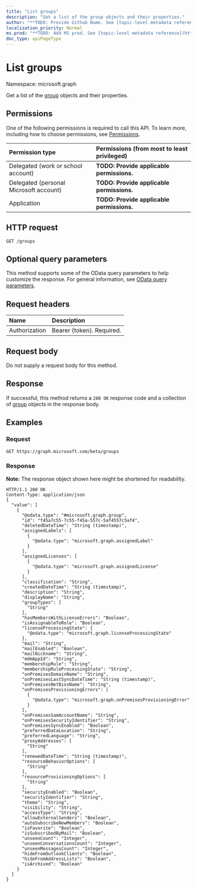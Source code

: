 ```yaml
---
title: "List groups"
description: "Get a list of the group objects and their properties."
author: "**TODO: Provide Github Name. See [topic-level metadata reference](https://msgo.azurewebsites.net/add/document/guidelines/metadata.html#topic-level-metadata)**"
localization_priority: Normal
ms.prod: "**TODO: Add MS prod. See [topic-level metadata reference](https://msgo.azurewebsites.net/add/document/guidelines/metadata.html#topic-level-metadata)**"
doc_type: apiPageType
---
```


# List groups

Namespace: microsoft.graph

Get a list of the [group](../resources/group.md) objects and their properties.

## Permissions
One of the following permissions is required to call this API. To learn more, including how to choose permissions, see [Permissions](/concepts/permissions-reference.md).

|Permission type|Permissions (from most to least privileged)|
|:---|:---|
|Delegated (work or school account)|**TODO: Provide applicable permissions.**|
|Delegated (personal Microsoft account)|**TODO: Provide applicable permissions.**|
|Application|**TODO: Provide applicable permissions.**|

## HTTP request
<!-- {
  "blockType": "ignored"
}
-->
``` http
GET /groups
```

## Optional query parameters
This method supports some of the OData query parameters to help customize the response. For general information, see [OData query parameters](/graph/query-parameters).

## Request headers
|Name|Description|
|:---|:---|
|Authorization|Bearer {token}. Required.|

## Request body
Do not supply a request body for this method.

## Response
If successful, this method returns a `200 OK` response code and a collection of [group](../resources/group.md) objects in the response body.

## Examples

### Request
<!-- {
  "blockType": "request",
  "name": "get_group"
}
-->
``` http
GET https://graph.microsoft.com/beta/groups
```

### Response
**Note:** The response object shown here might be shortened for readability.
<!-- {
  "blockType": "response",
  "truncated": true,
  "@odata.type": "collection(microsoft.graph.group)"
}
-->
``` http
HTTP/1.1 200 OK
Content-Type: application/json
{
  "value": [
    {
      "@odata.type": "#microsoft.graph.group",
      "id": "f45a7c55-7c55-f45a-557c-5af4557c5af4",
      "deletedDateTime": "String (timestamp)",
      "assignedLabels": [
        {
          "@odata.type": "microsoft.graph.assignedLabel"
        }
      ],
      "assignedLicenses": [
        {
          "@odata.type": "microsoft.graph.assignedLicense"
        }
      ],
      "classification": "String",
      "createdDateTime": "String (timestamp)",
      "description": "String",
      "displayName": "String",
      "groupTypes": [
        "String"
      ],
      "hasMembersWithLicenseErrors": "Boolean",
      "isAssignableToRole": "Boolean",
      "licenseProcessingState": {
        "@odata.type": "microsoft.graph.licenseProcessingState"
      },
      "mail": "String",
      "mailEnabled": "Boolean",
      "mailNickname": "String",
      "mdmAppId": "String",
      "membershipRule": "String",
      "membershipRuleProcessingState": "String",
      "onPremisesDomainName": "String",
      "onPremisesLastSyncDateTime": "String (timestamp)",
      "onPremisesNetBiosName": "String",
      "onPremisesProvisioningErrors": [
        {
          "@odata.type": "microsoft.graph.onPremisesProvisioningError"
        }
      ],
      "onPremisesSamAccountName": "String",
      "onPremisesSecurityIdentifier": "String",
      "onPremisesSyncEnabled": "Boolean",
      "preferredDataLocation": "String",
      "preferredLanguage": "String",
      "proxyAddresses": [
        "String"
      ],
      "renewedDateTime": "String (timestamp)",
      "resourceBehaviorOptions": [
        "String"
      ],
      "resourceProvisioningOptions": [
        "String"
      ],
      "securityEnabled": "Boolean",
      "securityIdentifier": "String",
      "theme": "String",
      "visibility": "String",
      "accessType": "String",
      "allowExternalSenders": "Boolean",
      "autoSubscribeNewMembers": "Boolean",
      "isFavorite": "Boolean",
      "isSubscribedByMail": "Boolean",
      "unseenCount": "Integer",
      "unseenConversationsCount": "Integer",
      "unseenMessagesCount": "Integer",
      "hideFromOutlookClients": "Boolean",
      "hideFromAddressLists": "Boolean",
      "isArchived": "Boolean"
    }
  ]
}
```

